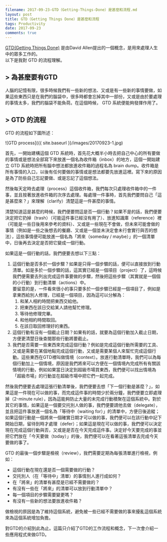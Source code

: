 ```yaml
---
filename: 2017-09-23-GTD（Getting-Things-Done）是甚麼和流程.md
layout: post
title: GTD（Getting Things Done）是甚麼和流程
tags: Productivity
date: 2017-09-23
comments: true
---
```


[GTD(Getting Things Done)](http://gettingthingsdone.com) 是由David Allen提出的一個概念，是用來處理人生中的眾多工作的。  
以下是我對 GTD 的流程理解。

## > 為甚麼要有GTD

人腦的記憶有限，很多時候我們有一些新的想法、又或是有一些新的事情要做，如果這些東西只是在我們的腦袋中，很多時都會忘掉其中一部份，又或是由於要處理的事情太多，我們的腦袋不能負荷。在這個時候， GTD 系統便能夠發揮作用了。

## > GTD 的流程

GTD 的流程如下圖所述：

![GTD process]({{ site.baseurl }}/images/20170923-1.jpg)

首先，一開始建構這個 GTD 系統時，首先花大概半小時去把自己中心的所有要做的事情或是想法全部寫下來放進一個名為收件箱（inbox）的地方，這個一開始建立 GTD 系統時把所有腦中想法都放進收件箱的過程名為 brain dump。收件箱是所有事情的入口，以後有任何要做的事情或是想法都要先放進這裡。寫下來的原因是為了防些自己忘記要做、或是忘記了這個想法。

然後每天定時去處理（process）這個收件箱，我們每次只處理收件箱中的一件事，並且按著放進收件箱的次序去處理。每處理一件事時，首先我們要問自己「這是甚麼來？」來理解（clarify）清楚這是一件甚麼的事情。

清楚知道這是甚麼的時候，我們便要問這是否一個行動？如果不是的話，我們便要決定把它扔掉（trash）（可能這件事已經沒有用了）、放進知識庫（reference）裡（可能是一些日後用來參考的資料）、又或是一些現在不會做，但未來可能會做的事情（例如是一些之後想去的餐廳、又或是一個並未決定會未行會實行與否的想法），這些事情便可能放進一個名為「將來（someday / maybe）」的一個清單中，日後再去決定是否把它變成一個行動。

如果這是一個行動的話，我們便要去想以下三點：

1. 這個行動是否多於一個步驟？如果是只得一個步驟的話，便可以直接放到行動清單。如是多於一個步驟的話，這其實已經是一個項目（project）了，這時候我們便需要去列出完成這件事要做的步驟，然後把這些步驟（其實就是一個個的小行動）到行動清單（actions）中。  
要留意的是，一件看來很小的事只要多於一個步驟已經是一個項目了，例如是拿東西給別人修理，已經是一個項目，因為這可以分解為：
    1. 和某人相約時間把東西交給他。
    2. 把東西在該日交給某人請他幫忙修理。
    3. 等待他修理完畢。
    4. 和他相約時間取回。
    5. 在該日取回修理好的東西。
2. 這個行動有沒有一個截止日期？如果有的話，就要為這個行動加入截止日期，方便更清楚日後查閱那些行動將要截止。
3. 我們是否需要一些東西來完成這個行動？例如是完成這個行動所需要的工具、又或是需要在某個地點完成這個行動，又或是需要某個人來幫忙完成這個行動。這些東西在GTD裡叫做情境（context）。放進行動清單時，我們可以為每個行動加上一個情境，原因是我們將來可以方便在一個情境內完成所有有關該情境的行動，例如如果當日決定到超級市場買東西，我們便可以找出情境為「超級市場」的行動並在超級市場中把它們一起完成。

然後我們便要去處理這張行動清單後，我們便要去想「下一個行動是甚麼？」，如果這是一件現在可以做的事，而完成這件事的時間少於兩分鐘，我們便要立即處理掉（2-minute rule），因為這能夠防止大量的未完成行動積聚在這個系統中。對於其它的事情，如果這是一個要交托別人做的事，我們便要請他去做（delegate），並且把這件事放進一個名為「等待中（waiting for）」的清單中，方便日後追縱；如果這個行動是一個將來一個確實日期才可以做的事，我們便可以在該行動中記下開始日期，留待到時才處理（defer）；如果這是現在可以做的事，我們便可以決定現在完成這個行動與否，又或是是否在今天完成這件事。決定好今天要完成的事並把它們放在「今天要做（today）」的後，我們便可以在看著這張清單去完成今天要做的事了。

GTD 的最後一個步驟是檢視（review），我們需要定期為每張清單進行檢視，例如：

* 這個行動在現在還是否一個需要做的行動？
* 交托別人（在「等待中」清單）的事情別人進行成如何？
* 在「將來」的清單有甚麼是已經不需要做的？
* 有沒有一些在「將來」的清單可以放到行動清單中？
* 每一個項目的步驟需要變更嗎？
* 有沒有一些新的想法要放進收件箱？

做檢視的原因是為了維持這個系統，避免被一些已經不需要做的事來擾亂這個系統來為這個系統增加負擔。

對GTD的介紹到此為止。這篇只介紹了GTD的工作流程和概念，下一次會介紹一些應用程式來做GTD。